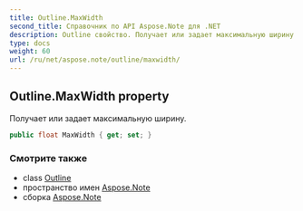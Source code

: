 ```yaml
---
title: Outline.MaxWidth
second_title: Справочник по API Aspose.Note для .NET
description: Outline свойство. Получает или задает максимальную ширину.
type: docs
weight: 60
url: /ru/net/aspose.note/outline/maxwidth/
---
```

## Outline.MaxWidth property

Получает или задает максимальную ширину.

```csharp
public float MaxWidth { get; set; }
```

### Смотрите также

* class [Outline](../)
* пространство имен [Aspose.Note](../../outline/)
* сборка [Aspose.Note](../../../)


